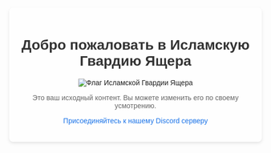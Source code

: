 <!DOCTYPE html>
<html lang="ru">
<head>
<meta charset="UTF-8">
<meta name="viewport" content="width=device-width, initial-scale=1.0">
<title>Исламская Гвардия Ящера</title>
<link rel="icon" type="image/png" href="https://media.discordapp.net/attachments/1261711902673997896/1261986084427141130/1.png?ex=66cc52a1&is=66cb0121&hm=d3118174712fba56f60f1edade2b44c764540abce96851943e55919661e125ea&=&format=webp&quality=lossless">
<style>
body {
font-family: Arial, sans-serif;
text-align: center;
background-size: cover;
background-position: center;
background-image: url('https://media.discordapp.net/attachments/1261996590554681386/1276846821947211816/800px-Devil27s_portrait2C_Herman_the_Recluse2C_Codex_Gigas2C_Benedictine_monastery_of_PodlaC5BEice2C_early_13th_century.png?ex=66cc5545&is=66cb03c5&hm=c5227b419f6aa301f7761e1f4bf341493a8b5e26ed876939535a0a4dec5e02e9&=&format=webp&quality=lossless&width=281&height=414');
}
.container {
margin: 50px auto;
background: rgba(255, 255, 255, 0.5);
padding: 20px;
border-radius: 8px;
box-shadow: 0 3px 6px rgba(0,0,0,0.1);
max-width: 600px;
}
img {
max-width: 100%;
height: auto;
}
h1 {
color: #333;
}
p {
color: #666;
}
a {
color: #1a73e8;
text-decoration: none;
}
a:hover {
text-decoration: underline;
}
</style>
</head>
<body>
<div class="container">
<h1>Добро пожаловать в Исламскую Гвардию Ящера</h1>
<img src="https://media.discordapp.net/attachments/1261711902673997896/1261986084427141130/1.png?ex=66cc52a1&is=66cb0121&hm=d3118174712fba56f60f1edade2b44c764540abce96851943e55919661e125ea&=&format=webp&quality=lossless" alt="Флаг Исламской Гвардии Ящера">
<p>Это ваш исходный контент. Вы можете изменить его по своему усмотрению.</p>
<p>
<a href="https://discord.gg/tufrM2ZG4P" target="_blank">Присоединяйтесь к нашему Discord серверу</a>
</p>
</div>
</body>
</html>
